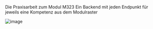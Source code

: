 Die Praxisarbeit zum Modul M323 
Ein Backend mit jeden Endpunkt für jeweils eine Kompetenz aus dem Modulraster
 

![image](https://github.com/user-attachments/assets/9a4d3636-3338-4d7c-95b8-84105d1015da)

